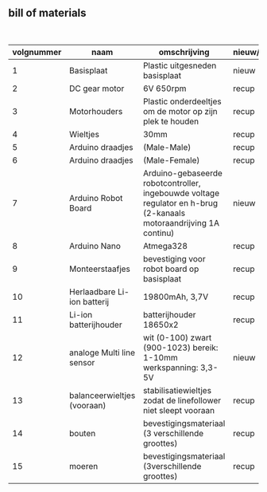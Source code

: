 ## bill of materials
<br />

|volgnummer|naam|omschrijving|nieuw/recup|kostprijs/stuk|aantal|subtotaal|
|----------|----|------------|-----------|---------|------|---------|
|         1|    Basisplaat|            Plastic uitgesneden basisplaat|           nieuw|              20€|      1|         20€|
|         2|    DC gear motor|            6V 650rpm|           recup|              0€|      2|         0€|
|         3|    Motorhouders|            Plastic onderdeeltjes om de motor op zijn plek te houden|           recup|              0€|      2|         0€|
|         4|    Wieltjes|            30mm|           recup|              0€|      2|         0€|
|         5|    Arduino draadjes|            (Male-Male)|           recup|              0€|      4|         0€|
|         6|    Arduino draadjes|            (Male-Female)|           recup|              0€|      6|         0€|
|         7|    Arduino Robot Board|            Arduino-gebaseerde robotcontroller, ingebouwde voltage regulator en h-brug (2-kanaals motoraandrijving 1A continu)|           nieuw|              15€|      1|         15€|
|         8|    Arduino Nano|            Atmega328|           recup|              0€|      1|         0€|
|         9|    Monteerstaafjes|            bevestiging voor robot board op basisplaat|           recup|              0€|      4|         0€|
|         10|    Herlaadbare Li-ion batterij|            19800mAh, 3,7V|           recup|              0€|      2|         0€|
|         11|    Li-ion batterijhouder|            batterijhouder 18650x2|           recup|              0€|      1|         0€|
|         12|    analoge Multi line sensor|            wit (0-100) zwart (900-1023) bereik: 1-10mm werkspanning: 3,3-5V|           nieuw|              7€|      1|         7€|
|         13|    balanceerwieltjes (vooraan)|            stabilisatiewieltjes zodat de linefollower niet sleept vooraan|           recup|              0€|      2|         0€|
|         14|    bouten|            bevestigingsmateriaal (3 verschillende groottes)|           recup|              0€|      12|         0€|
|         15|    moeren|            bevestigingsmateriaal (3verschillende groottes)|           recup|              0€|      12|         0€|
